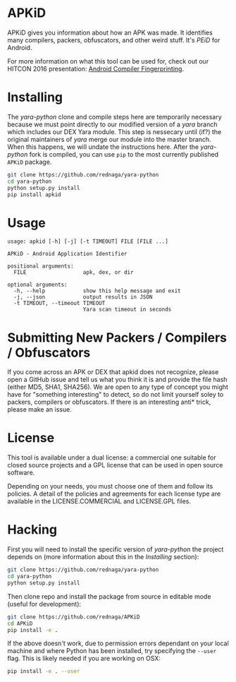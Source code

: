 # APKiD

APKiD gives you information about how an APK was made. It identifies many compilers, packers, obfuscators, and other weird stuff. It's _PEiD_ for Android.

For more information on what this tool can be used for, check out our HITCON 2016 presentation: [Android Compiler Fingerprinting](http://hitcon.org/2016/CMT/slide/day1-r0-e-1.pdf).

# Installing

The _yara-python_ clone and compile steps here are temporarily necessary because we must point directly to our modified version of a _yara_ branch which includes our DEX Yara module. This step is nessecary until (if?) the original maintainers of _yara_ merge our module into the master branch. When this happens, we will undate the instructions here. After the _yara-python_ fork is compiled, you can use `pip` to the most currently published `APKiD` package.

```bash
git clone https://github.com/rednaga/yara-python
cd yara-python
python setup.py install
pip install apkid
```

# Usage

```
usage: apkid [-h] [-j] [-t TIMEOUT] FILE [FILE ...]

APKiD - Android Application Identifier

positional arguments:
  FILE                  apk, dex, or dir

optional arguments:
  -h, --help            show this help message and exit
  -j, --json            output results in JSON
  -t TIMEOUT, --timeout TIMEOUT
                        Yara scan timeout in seconds
```

# Submitting New Packers / Compilers / Obfuscators

If you come across an APK or DEX that apkid does not recognize, please open a GitHub issue and tell us what you think it is and provide the file hash (either MD5, SHA1, SHA256). We are open to any type of concept you might have for "something interesting" to detect, so do not limit yourself soley to packers, compilers or obfuscators. If there is an interesting anti* trick, please make an issue.

# License

This tool is available under a dual license: a commercial one suitable for closed source projects and a GPL license that can be used in open source software.

Depending on your needs, you must choose one of them and follow its policies. A detail of the policies and agreements for each license type are available in the LICENSE.COMMERCIAL and LICENSE.GPL files.

# Hacking

First you will need to install the specific version of _yara-python_ the project depends on (more information about this in the _Installing_ section):

```bash
git clone https://github.com/rednaga/yara-python
cd yara-python
python setup.py install
```

Then clone repo and install the package from source in editable mode (useful for development):

```bash
git clone https://github.com/rednaga/APKiD
cd APKiD
pip install -e .
```

If the above doesn't work, due to permission errors dependant on your local machine and where Python has been installed, try specifying the `--user` flag. This is likely needed if you are working on OSX:

```bash
pip install -e . --user
```
